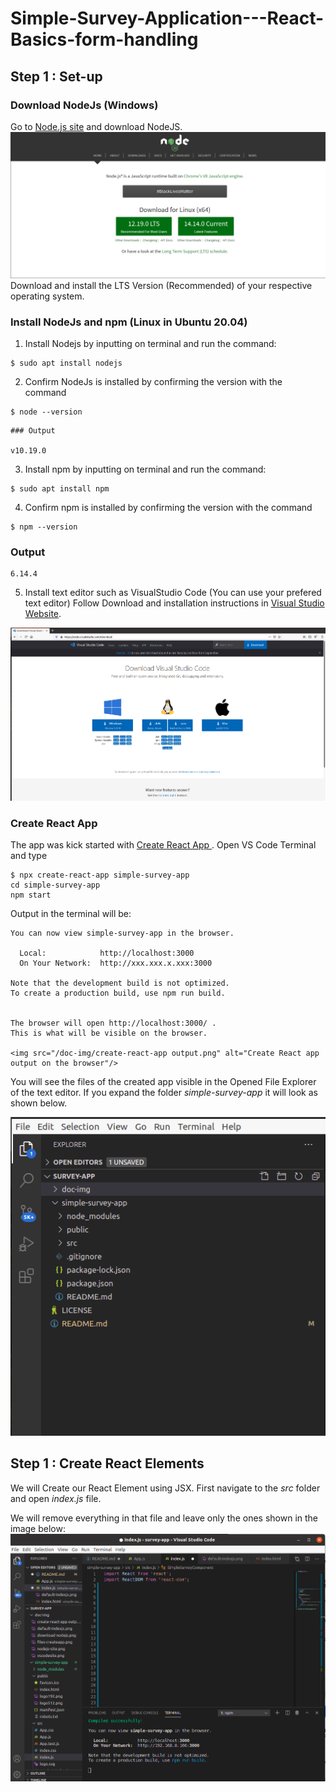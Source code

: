 # Simple-Survey-Application---React-Basics-form-handling

## Step 1 : Set-up 
### Download NodeJs (Windows)
Go to [Node.js site](https://nodejs.org) and download NodeJS.
<img src="/doc-img/nodejs-site.png" alt="Nodejs Website"/>
Download and install the LTS Version (Recommended) of your respective operating system.

### Install NodeJs and npm (Linux in Ubuntu 20.04)
01. Install Nodejs by inputting on terminal  and run the command:

```
$ sudo apt install nodejs

```

02. Confirm NodeJs is installed by confirming the version with the command

```
$ node --version

```

```
### Output

v10.19.0

```
03. Install npm by inputting on terminal  and run the command:

```
$ sudo apt install npm

```

04. Confirm npm is installed by confirming the version with the command

```
$ npm --version

```
### Output

```
6.14.4

```

05. Install text editor such as VisualStudio Code (You can use your prefered text editor)
Follow Download and installation instructions in [Visual Studio Website](https://code.visualstudio.com/download).
<img src="/doc-img/vscodesite.png" alt="Visual Studio Code"/>



### Create React App
The app was kick started with [Create React App ](https://reactjs.org/docs/create-a-new-react-app.html#create-react-app) .
Open VS Code Terminal and type


```
$ npx create-react-app simple-survey-app
cd simple-survey-app
npm start

```
Output in the terminal will be:

```
You can now view simple-survey-app in the browser.

  Local:            http://localhost:3000
  On Your Network:  http://xxx.xxx.x.xxx:3000

Note that the development build is not optimized.
To create a production build, use npm run build.


The browser will open http://localhost:3000/ . 
This is what will be visible on the browser.

<img src="/doc-img/create-react-app output.png" alt="Create React app output on the browser"/>

```
You will see the files of the created app visible in the Opened File Explorer of the text editor.
If you expand the folder *simple-survey-app*  it will look as shown below.

<img src="/doc-img/files-createapp.png" alt="Create React app output on the browser"/>



## Step 1 : Create React Elements
We will Create our React Element using JSX. 
First navigate to the *src* folder and open *index.js* file.

We will remove everything in that file and leave only the ones shown in the image below:
<img src="/doc-img/default-index-js.png" alt="Remove defaults in indexjs"/>



```
```









